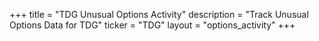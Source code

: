 +++
title = "TDG Unusual Options Activity"
description = "Track Unusual Options Data for TDG"
ticker = "TDG"
layout = "options_activity"
+++

